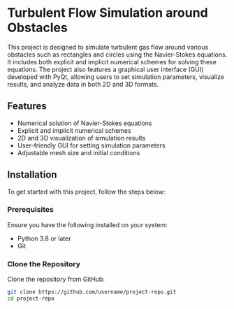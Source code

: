 # Turbulent Flow Simulation around Obstacles

This project is designed to simulate turbulent gas flow around various obstacles such as rectangles and circles using the Navier-Stokes equations. It includes both explicit and implicit numerical schemes for solving these equations. The project also features a graphical user interface (GUI) developed with PyQt, allowing users to set simulation parameters, visualize results, and analyze data in both 2D and 3D formats.

## Features

- Numerical solution of Navier-Stokes equations
- Explicit and implicit numerical schemes
- 2D and 3D visualization of simulation results
- User-friendly GUI for setting simulation parameters
- Adjustable mesh size and initial conditions

## Installation

To get started with this project, follow the steps below:

### Prerequisites

Ensure you have the following installed on your system:

- Python 3.8 or later
- Git

### Clone the Repository

Clone the repository from GitHub:

```sh
git clone https://github.com/username/project-repo.git
cd project-repo


